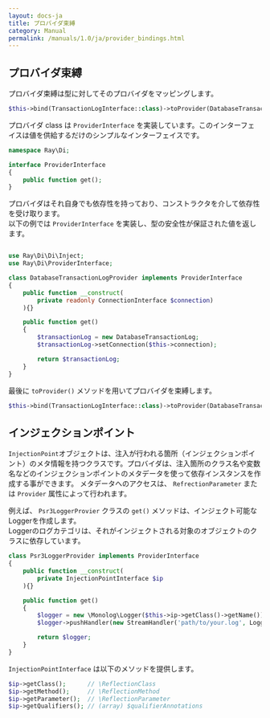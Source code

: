 ```yaml
---
layout: docs-ja
title: プロバイダ束縛
category: Manual
permalink: /manuals/1.0/ja/provider_bindings.html
---
```

## プロバイダ束縛

プロバイダ束縛は型に対してそのプロバイダをマッピングします。

```php
$this->bind(TransactionLogInterface::class)->toProvider(DatabaseTransactionLogProvider::class);
```
プロバイダ class は `ProviderInterface` を実装しています。このインターフェイスは値を供給するだけのシンプルなインターフェイスです。

```php
namespace Ray\Di;

interface ProviderInterface
{
    public function get();
}
```
プロバイダはそれ自身でも依存性を持っており、コンストラクタを介して依存性を受け取ります。  
以下の例では `ProviderInterface` を実装し、型の安全性が保証された値を返します。

```php

use Ray\Di\Di\Inject;
use Ray\Di\ProviderInterface;

class DatabaseTransactionLogProvider implements ProviderInterface
{
    public function __construct(
        private readonly ConnectionInterface $connection)
    ){}

    public function get()
    {
        $transactionLog = new DatabaseTransactionLog;
        $transactionLog->setConnection($this->connection);

        return $transactionLog;
    }
}
```

最後に `toProvider()` メソッドを用いてプロバイダを束縛します。

```php
$this->bind(TransactionLogInterface::class)->toProvider(DatabaseTransactionLogProvider::class);
```

## インジェクションポイント

`InjectionPoint`オブジェクトは、注入が行われる箇所（インジェクションポイント）のメタ情報を持つクラスです。プロバイダは、注入箇所のクラス名や変数名などのインジェクションポイントのメタデータを使って依存インスタンスを作成する事ができます。
メタデータへのアクセスは、 `RefrectionParameter` または `Provider` 属性によって行われます。

例えば、 `Psr3LoggerProvier` クラスの `get()` メソッドは、インジェクト可能なLoggerを作成します。  
Loggerのログカテゴリは、それがインジェクトされる対象のオブジェクトのクラスに依存しています。

```php
class Psr3LoggerProvider implements ProviderInterface
{
    public function __construct(
        private InjectionPointInterface $ip
    ){}

    public function get()
    {
        $logger = new \Monolog\Logger($this->ip->getClass()->getName());
        $logger->pushHandler(new StreamHandler('path/to/your.log', Logger::WARNING));

        return $logger;
    }
}
```
`InjectionPointInterface` は以下のメソッドを提供します。

```php
$ip->getClass();      // \ReflectionClass
$ip->getMethod();     // \ReflectionMethod
$ip->getParameter();  // \ReflectionParameter
$ip->getQualifiers(); // (array) $qualifierAnnotations
```
